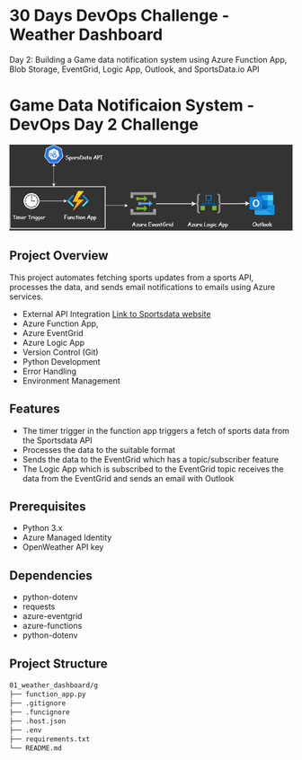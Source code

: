 # 30 Days DevOps Challenge - Weather Dashboard
Day 2: Building a Game data notification system using Azure Function App, Blob Storage, EventGrid, Logic App, Outlook, and SportsData.io API

# Game Data Notificaion System - DevOps Day 2 Challenge
![Project Structure](./DevopsChallenge_day02.drawio.png)

## Project Overview
This project automates fetching sports updates from a sports API, processes the data, and sends email notifications to emails using Azure services.

- External API Integration [Link to Sportsdata website](http://sportsdata.io/ "Sportsdata.io API")
- Azure Function App,
- Azure EventGrid
- Azure Logic App
- Version Control (Git)
- Python Development
- Error Handling
- Environment Management

## Features
- The timer trigger in the function app triggers a fetch of sports data from the Sportsdata API
- Processes the data to the suitable format
- Sends the data to the EventGrid which has a topic/subscriber feature
- The Logic App which is subscribed to the EventGrid topic receives the data from the EventGrid and sends an email with Outlook

## Prerequisites
- Python 3.x
- Azure Managed Identity
- OpenWeather API key

## Dependencies
- python-dotenv
- requests
- azure-eventgrid
- azure-functions
- python-dotenv

## Project Structure
```shell
01_weather_dashboard/g
├── function_app.py
├── .gitignore
├── .funcignore
├── .host.json
├── .env
├── requirements.txt
└── README.md
```
